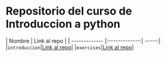 # Repositorio del curso de Introduccion a python

| Nombre | Link al repo |
| ------------- |:-------------:| -----:|
|`introduccion`|[Link al repo](./IntroProgramacionPython.ipynb)|
|`exercises`|[Link al repo](./exercises/)|

